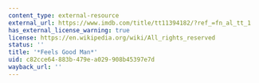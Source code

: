 ```yaml
---
content_type: external-resource
external_url: https://www.imdb.com/title/tt11394182/?ref_=fn_al_tt_1
has_external_license_warning: true
license: https://en.wikipedia.org/wiki/All_rights_reserved
status: ''
title: '*Feels Good Man*'
uid: c82cce64-883b-479e-a029-908b45397e7d
wayback_url: ''
---
```

